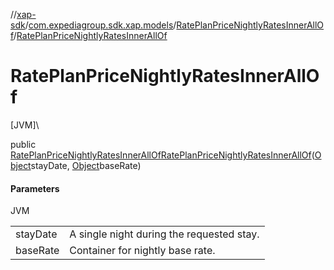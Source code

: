 //[xap-sdk](../../../index.md)/[com.expediagroup.sdk.xap.models](../index.md)/[RatePlanPriceNightlyRatesInnerAllOf](index.md)/[RatePlanPriceNightlyRatesInnerAllOf](-rate-plan-price-nightly-rates-inner-all-of.md)

# RatePlanPriceNightlyRatesInnerAllOf

[JVM]\

public [RatePlanPriceNightlyRatesInnerAllOf](index.md)[RatePlanPriceNightlyRatesInnerAllOf](-rate-plan-price-nightly-rates-inner-all-of.md)([Object](https://docs.oracle.com/javase/8/docs/api/java/lang/Object.html)stayDate, [Object](https://docs.oracle.com/javase/8/docs/api/java/lang/Object.html)baseRate)

#### Parameters

JVM

| | |
|---|---|
| stayDate | A single night during the requested stay. |
| baseRate | Container for nightly base rate. |
